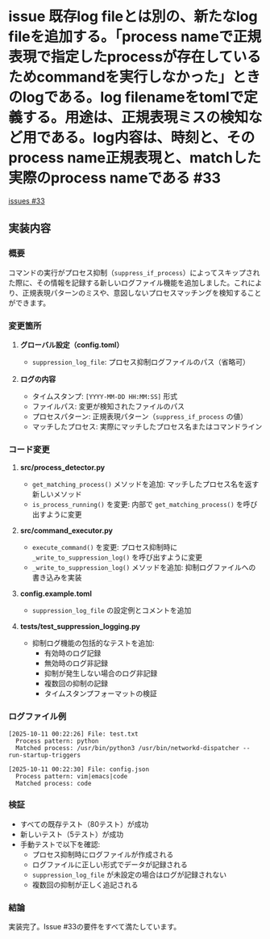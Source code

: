 # issue 既存log fileとは別の、新たなlog fileを追加する。「process nameで正規表現で指定したprocessが存在しているためcommandを実行しなかった」ときのlogである。log filenameをtomlで定義する。用途は、正規表現ミスの検知など用である。log内容は、時刻と、そのprocess name正規表現と、matchした実際のprocess nameである #33
[issues #33](https://github.com/cat2151/cat-file-watcher/issues/33)

## 実装内容

### 概要
コマンドの実行がプロセス抑制（`suppress_if_process`）によってスキップされた際に、その情報を記録する新しいログファイル機能を追加しました。これにより、正規表現パターンのミスや、意図しないプロセスマッチングを検知することができます。

### 変更箇所

1. **グローバル設定（config.toml）**
   - `suppression_log_file`: プロセス抑制ログファイルのパス（省略可）

2. **ログの内容**
   - タイムスタンプ: `[YYYY-MM-DD HH:MM:SS]` 形式
   - ファイルパス: 変更が検知されたファイルのパス
   - プロセスパターン: 正規表現パターン（`suppress_if_process` の値）
   - マッチしたプロセス: 実際にマッチしたプロセス名またはコマンドライン

### コード変更

1. **src/process_detector.py**
   - `get_matching_process()` メソッドを追加: マッチしたプロセス名を返す新しいメソッド
   - `is_process_running()` を変更: 内部で `get_matching_process()` を呼び出すように変更

2. **src/command_executor.py**
   - `execute_command()` を変更: プロセス抑制時に `_write_to_suppression_log()` を呼び出すように変更
   - `_write_to_suppression_log()` メソッドを追加: 抑制ログファイルへの書き込みを実装

3. **config.example.toml**
   - `suppression_log_file` の設定例とコメントを追加

4. **tests/test_suppression_logging.py**
   - 抑制ログ機能の包括的なテストを追加:
     - 有効時のログ記録
     - 無効時のログ非記録
     - 抑制が発生しない場合のログ非記録
     - 複数回の抑制の記録
     - タイムスタンプフォーマットの検証

### ログファイル例

```
[2025-10-11 00:22:26] File: test.txt
  Process pattern: python
  Matched process: /usr/bin/python3 /usr/bin/networkd-dispatcher --run-startup-triggers

[2025-10-11 00:22:30] File: config.json
  Process pattern: vim|emacs|code
  Matched process: code

```

### 検証

- すべての既存テスト（80テスト）が成功
- 新しいテスト（5テスト）が成功
- 手動テストで以下を確認:
  - プロセス抑制時にログファイルが作成される
  - ログファイルに正しい形式でデータが記録される
  - `suppression_log_file` が未設定の場合はログが記録されない
  - 複数回の抑制が正しく追記される

### 結論

実装完了。Issue #33の要件をすべて満たしています。

